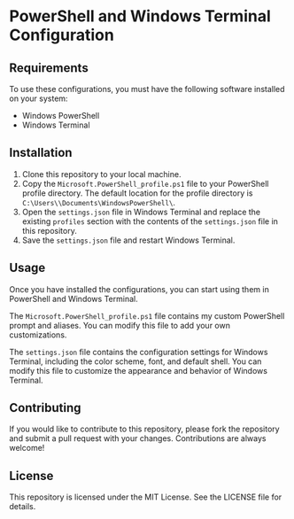 PowerShell and Windows Terminal Configuration
=============================================

Requirements
------------

To use these configurations, you must have the following software installed on your system:

*   Windows PowerShell
*   Windows Terminal

Installation
------------

1.  Clone this repository to your local machine.
2.  Copy the `Microsoft.PowerShell_profile.ps1` file to your PowerShell profile directory. The default location for the profile directory is `C:\Users\\Documents\WindowsPowerShell\`.
3.  Open the `settings.json` file in Windows Terminal and replace the existing `profiles` section with the contents of the `settings.json` file in this repository.
4.  Save the `settings.json` file and restart Windows Terminal.

Usage
-----

Once you have installed the configurations, you can start using them in PowerShell and Windows Terminal.

The `Microsoft.PowerShell_profile.ps1` file contains my custom PowerShell prompt and aliases. You can modify this file to add your own customizations.

The `settings.json` file contains the configuration settings for Windows Terminal, including the color scheme, font, and default shell. You can modify this file to customize the appearance and behavior of Windows Terminal.

Contributing
------------

If you would like to contribute to this repository, please fork the repository and submit a pull request with your changes. Contributions are always welcome!

License
-------

This repository is licensed under the MIT License. See the LICENSE file for details.
